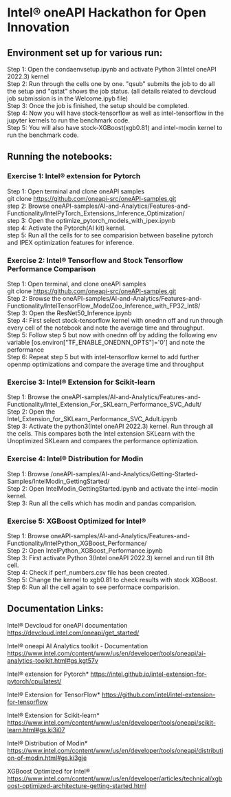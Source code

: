 # Intel® oneAPI Hackathon for Open Innovation
## Environment set up for various run:
Step 1: Open the condaenvsetup.ipynb and activate Python 3(Intel oneAPI 2022.3) kernel<br />
Step 2: Run through the cells one by one. "qsub" submits the job to do all the setup and "qstat" shows the job status. (all details related to devcloud job submission is in the Welcome.ipyb file)<br />
Step 3: Once the job is finished, the setup should be completed.<br />
Step 4: Now you will have stock-tensorflow as well as intel-tensorflow in the jupyter kernels to run the benchmark code.<br />
Step 5: You will also have stock-XGBoost(xgb0.81) and intel-modin kernel to run the benchmark code.<br />

## Running the notebooks:

### Exercise 1: Intel® extension for Pytorch

Step 1: Open terminal and clone oneAPI samples<br />
git clone https://github.com/oneapi-src/oneAPI-samples.git<br />
step 2: Browse oneAPI-samples/AI-and-Analytics/Features-and-Functionality/IntelPyTorch_Extensions_Inference_Optimization/<br />
step 3: Open the optimize_pytorch_models_with_ipex.ipynb<br />
step 4: Activate the Pytorch(AI kit) kernel.<br />
step 5: Run all the cells for to see comparision between baseline pytorch and IPEX optimization features for inference.<br />

### Exercise 2: Intel® Tensorflow and Stock Tensorflow Performance Comparison 

Step 1: Open terminal, and clone oneAPI samples<br />
git clone https://github.com/oneapi-src/oneAPI-samples.git<br />
Step 2: Browse the oneAPI-samples/AI-and-Analytics/Features-and-Functionality/IntelTensorFlow_ModelZoo_Inference_with_FP32_Int8/<br />
Step 3: Open the ResNet50_Inference.ipynb<br />
Step 4: First select stock-tensorflow kernel with onednn off  and run through every cell of the notebook and note the average time and throughput.<br />
Step 5: Follow step 5 but now with onednn off by adding the following env variable [os.environ["TF_ENABLE_ONEDNN_OPTS"]='0'] and note the performance<br />
Step 6: Repeat step 5 but with intel-tensorflow kernel to add further openmp optimizations and compare the average time and throughput<br />

### Exercise 3: Intel® Extension for Scikit-learn 

Step 1: Browse the oneAPI-samples/AI-and-Analytics/Features-and-Functionality/Intel_Extension_For_SKLearn_Performance_SVC_Adult/<br />
Step 2: Open the Intel_Extension_for_SKLearn_Performance_SVC_Adult.ipynb<br />
Step 3: Activate the python3(Intel oneAPI 2022.3) kernel. Run through all the cells. This compares both the Intel extension SKLearn with the Unoptimized SKLearn and compares the performance optimization.<br />

### Exercise 4: Intel® Distribution for Modin

Step 1: Browse /oneAPI-samples/AI-and-Analytics/Getting-Started-Samples/IntelModin_GettingStarted/<br />
Step 2: Open IntelModin_GettingStarted.ipynb and activate the intel-modin kernel.<br />
Step 3: Run all the cells which has modin and pandas comparision.<br />

### Exercise 5: XGBoost Optimized for Intel®

Step 1: Browse oneAPI-samples/AI-and-Analytics/Features-and-Functionality/IntelPython_XGBoost_Performance/<br />
Step 2: Open IntelPython_XGBoost_Performance.ipynb<br />
Step 3: First activate Python 3(Intel oneAPI 2022.3) kernel and run till 8th cell.<br />
Step 4: Check if perf_numbers.csv file has been created.<br />
Step 5: Change the kernel to xgb0.81 to check results with stock XGBoost.<br />
Step 6: Run all the cell again to see performace comparision.<br />

## Documentation Links:

Intel® Devcloud for oneAPI documentation
https://devcloud.intel.com/oneapi/get_started/

Intel® oneapi AI Analytics toolkit - Documentation
https://www.intel.com/content/www/us/en/developer/tools/oneapi/ai-analytics-toolkit.html#gs.kgt57v

Intel® extension for Pytorch*
https://intel.github.io/intel-extension-for-pytorch/cpu/latest/

Intel® Extension for TensorFlow*
https://github.com/intel/intel-extension-for-tensorflow

Intel® Extension for Scikit-learn*
https://www.intel.com/content/www/us/en/developer/tools/oneapi/scikit-learn.html#gs.ki3i07

Intel® Distribution of Modin*
https://www.intel.com/content/www/us/en/developer/tools/oneapi/distribution-of-modin.html#gs.ki3gje

XGBoost Optimized for Intel®
https://www.intel.com/content/www/us/en/developer/articles/technical/xgboost-optimized-architecture-getting-started.html
